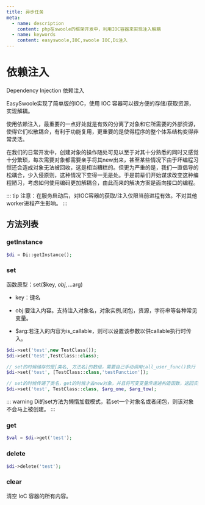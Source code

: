 ```yaml
---
title: 异步任务
meta:
  - name: description
    content: php在swoole的框架开发中，利用IOC容器来实现注入解耦
  - name: keywords
    content: easyswoole,IOC,swoole IOC,Di注入
---
```



# 依赖注入

Dependency Injection  依赖注入

EasySwoole实现了简单版的IOC，使用 IOC 容器可以很方便的存储/获取资源，实现解耦。

使用依赖注入，最重要的一点好处就是有效的分离了对象和它所需要的外部资源，使得它们松散耦合，有利于功能复用，更重要的是使得程序的整个体系结构变得非常灵活。

在我们的日常开发中，创建对象的操作随处可见以至于对其十分熟悉的同时又感觉十分繁琐，每次需要对象都需要亲手将其new出来，甚至某些情况下由于坏编程习惯还会造成对象无法被回收，这是相当糟糕的。但更为严重的是，我们一直倡导的松耦合，少入侵原则，这种情况下变得一无是处。于是前辈们开始谋求改变这种编程陋习，考虑如何使用编码更加解耦合，由此而来的解决方案是面向接口的编程。

::: tip
 注意：在服务启动后，对IOC容器的获取/注入仅限当前进程有效。不对其他worker进程产生影响。
:::

## 方法列表

### getInstance

```php
$di = Di::getInstance();
```

### set

函数原型：set($key, $obj,...$arg)

- key：键名

- obj:要注入内容。支持注入对象名，对象实例,闭包，资源，字符串等各种常见变量。

- $arg:若注入的内容为is_callable，则可以设置该参数以供callable执行时传入。

```php
$di->set('test',new TestClass());
$di->set('test',TestClass::class);

// set的时候储存的是[类名, 方法名]的数组，需要自己手动调用call_user_func()执行 (不要因错误与异常章节的demo而误解会自动执行)
$di->set('test', [TestClass::class,'testFunction']);

// set的时候传递了类名，get的时候才去new对象，并且将可变变量传递进构造函数，返回实例化后的对象
$di->set('test', TestClass::class, $arg_one, $arg_tow);
```


::: warning 
 Di的set方法为懒惰加载模式，若set一个对象名或者闭包，则该对象不会马上被创建。
:::

### get

```php
$val = $di->get('test');
```

### delete

```php
$di->delete('test');
```

### clear

清空 IoC 容器的所有内容。





